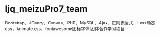 # ljq_meizuPro7_team
Bootstrap，JQuery，Canvas，PHP，MySQL，Ajax，正则表达式，Less动态css，Animate.css，fontawesome图标字体  团体合作学习项目
